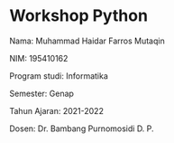 # Workshop Python
Nama: Muhammad Haidar Farros Mutaqin

NIM: 195410162

Program studi: Informatika

Semester: Genap

Tahun Ajaran: 2021-2022

Dosen:
Dr. Bambang Purnomosidi D. P.
